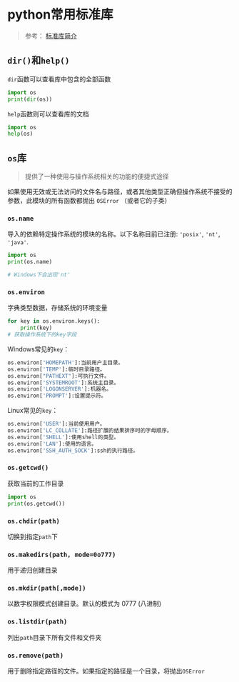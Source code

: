 # python常用标准库

> 参考： [标准库简介](https://docs.python.org/zh-cn/3.8/tutorial/stdlib.html)

## `dir()`和`help()`

`dir`函数可以查看库中包含的全部函数

```python
import os
print(dir(os))
```

`help`函数则可以查看库的文档

```python
import os
help(os)
```



## `os`库

> 提供了一种使用与操作系统相关的功能的便捷式途径

如果使用无效或无法访问的文件名与路径，或者其他类型正确但操作系统不接受的参数，此模块的所有函数都抛出 `OSError` （或者它的子类）

### `os.name`

导入的依赖特定操作系统的模块的名称。以下名称目前已注册: `'posix'`, `'nt'`, `'java'`.

```python
import os
print(os.name)

# Windows下会出现'nt'
```

### `os.environ`

字典类型数据，存储系统的环境变量

```python
for key in os.environ.keys():
	print(key)
# 获取操作系统下的key字段
```

Windows常见的`key`：

```python
os.environ['HOMEPATH']:当前用户主目录。
os.environ['TEMP']:临时目录路径。
os.environ["PATHEXT"]:可执行文件。
os.environ['SYSTEMROOT']:系统主目录。
os.environ['LOGONSERVER']:机器名。
os.environ['PROMPT']:设置提示符。
```

Linux常见的`key`：

```python
os.environ['USER']:当前使用用户。
os.environ['LC_COLLATE']:路径扩展的结果排序时的字母顺序。
os.environ['SHELL']:使用shell的类型。
os.environ['LAN']:使用的语言。
os.environ['SSH_AUTH_SOCK']:ssh的执行路径。
```

### `os.getcwd()`

获取当前的工作目录

```python
import os
print(os.getcwd())
```

### `os.chdir(path)`

切换到指定`path`下

### `os.makedirs(path, mode=0o777)`

用于递归创建目录

### `os.mkdir(path[,mode])`

以数字权限模式创建目录。默认的模式为 0777 (八进制)

### `os.listdir(path)`

列出`path`目录下所有文件和文件夹

### `os.remove(path)`

用于删除指定路径的文件。如果指定的路径是一个目录，将抛出`OSError`